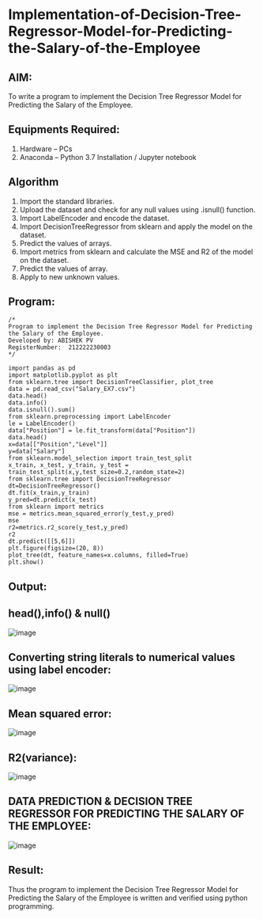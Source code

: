 # Implementation-of-Decision-Tree-Regressor-Model-for-Predicting-the-Salary-of-the-Employee

## AIM:
To write a program to implement the Decision Tree Regressor Model for Predicting the Salary of the Employee.

## Equipments Required:
1. Hardware – PCs
2. Anaconda – Python 3.7 Installation / Jupyter notebook

## Algorithm
1. Import the standard libraries.
2. Upload the dataset and check for any null values using .isnull() function.
3. Import LabelEncoder and encode the dataset.
4. Import DecisionTreeRegressor from sklearn and apply the model on the dataset.
5. Predict the values of arrays.
6. Import metrics from sklearn and calculate the MSE and R2 of the model on the dataset.
7. Predict the values of array.
8. Apply to new unknown values.

 

## Program:
```
/*
Program to implement the Decision Tree Regressor Model for Predicting the Salary of the Employee.
Developed by: ABISHEK PV
RegisterNumber:  212222230003
*/
```
```
import pandas as pd
import matplotlib.pyplot as plt
from sklearn.tree import DecisionTreeClassifier, plot_tree
data = pd.read_csv("Salary_EX7.csv")
data.head()
data.info()
data.isnull().sum()
from sklearn.preprocessing import LabelEncoder
le = LabelEncoder()
data["Position"] = le.fit_transform(data["Position"])
data.head()
x=data[["Position","Level"]]
y=data["Salary"]
from sklearn.model_selection import train_test_split
x_train, x_test, y_train, y_test = train_test_split(x,y,test_size=0.2,random_state=2)
from sklearn.tree import DecisionTreeRegressor
dt=DecisionTreeRegressor()
dt.fit(x_train,y_train)
y_pred=dt.predict(x_test)
from sklearn import metrics
mse = metrics.mean_squared_error(y_test,y_pred)
mse
r2=metrics.r2_score(y_test,y_pred)
r2
dt.predict([[5,6]])
plt.figure(figsize=(20, 8))
plot_tree(dt, feature_names=x.columns, filled=True)
plt.show()
```
## Output:
## head(),info() & null()
![image](https://github.com/user-attachments/assets/88ba386b-392a-4555-a99d-3b260f0d260f)

## Converting string literals to numerical values using label encoder:
![image](https://github.com/user-attachments/assets/92d0ea6c-78ff-4537-9bc5-022e7bfdf923)

## Mean squared error:
![image](https://github.com/user-attachments/assets/914b324c-4490-4506-97b1-674441a42561)

## R2(variance):
![image](https://github.com/user-attachments/assets/cd2a3943-a496-46ea-8d44-c9f551049189)

## DATA PREDICTION & DECISION TREE REGRESSOR FOR PREDICTING THE SALARY OF THE EMPLOYEE:
![image](https://github.com/user-attachments/assets/a8c2522c-9f1e-4eaf-8c32-7122c0bf0d3c)

## Result:
Thus the program to implement the Decision Tree Regressor Model for Predicting the Salary of the Employee is written and verified using python programming.
